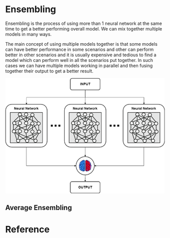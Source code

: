 # Ensembling

Ensembling is the process of using more than 1 neural network at the same time to get a better performing overall model. We can mix together multiple models in many ways. 

The main concept of using multiple models together is that some models can have better performance in some scenarios and other can perform better in other scenarios and it is usually expensive and tedious to find a model which can perform well in all the scenarios put together. In such cases we can have multiple models working in parallel and then fusing together their output to get a better result.

<img src='assets/ensembling.png' />



## Average Ensembling







# Reference

[1]: <https://towardsdatascience.com/neural-networks-ensemble-33f33bea7df3> "Ensembling in Neural Networks"







